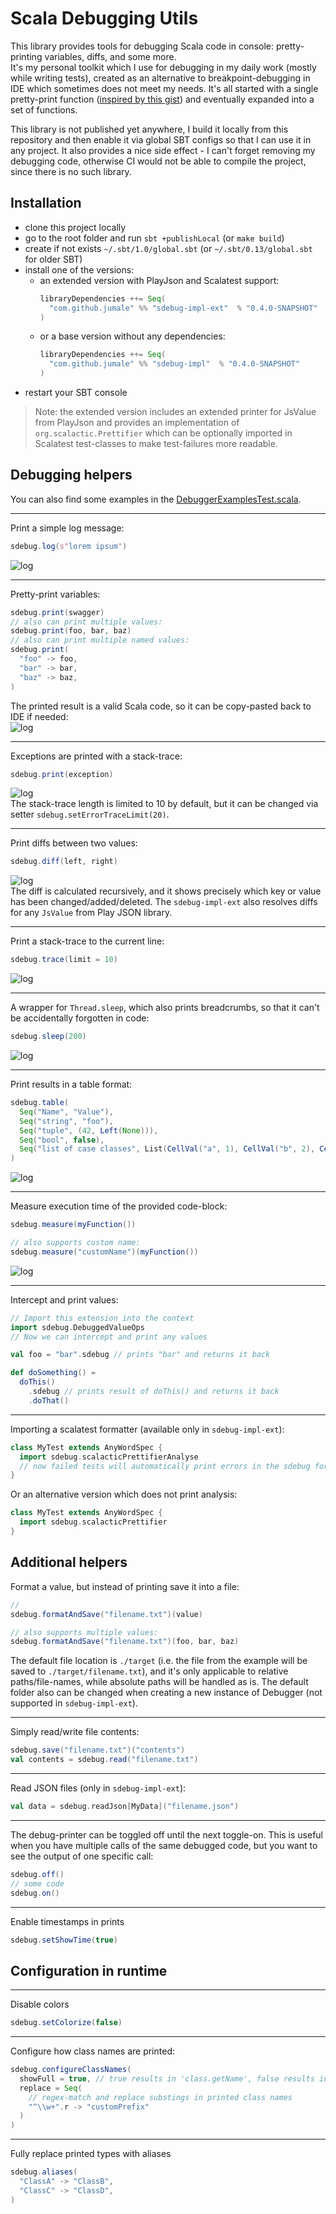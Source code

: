 # Scala Debugging Utils

This library provides tools for debugging Scala code in console: pretty-printing variables, diffs, and some more.<br>
It's my personal toolkit which I use for debugging in my daily work (mostly while writing tests), created as an alternative to breakpoint-debugging in IDE 
which sometimes does not meet my needs. 
It's all started with a single pretty-print function ([inspired by this gist](https://gist.github.com/carymrobbins/7b8ed52cd6ea186dbdf8)) and eventually expanded into a set of functions.

This library is not published yet anywhere, I build it locally from this repository and then enable it via global SBT configs so that I can use it in any project.
It also provides a nice side effect - I can't forget removing my debugging code, otherwise CI would not be able to compile the project, since there is no such library. 

## Installation

- clone this project locally
- go to the root folder and run `sbt +publishLocal` (or `make build`)
- create if not exists `~/.sbt/1.0/global.sbt` (or `~/.sbt/0.13/global.sbt` for older SBT)
- install one of the versions:
  - an extended version with PlayJson and Scalatest support:
    ```scala
    libraryDependencies ++= Seq(
      "com.github.jumale" %% "sdebug-impl-ext"  % "0.4.0-SNAPSHOT"
    )
    ```
  - or a base version without any dependencies:
    ```scala
    libraryDependencies ++= Seq(
      "com.github.jumale" %% "sdebug-impl"  % "0.4.0-SNAPSHOT"
    )
    ```
- restart your SBT console

> Note: the extended version includes an extended printer for JsValue from PlayJson and provides an implementation of 
> `org.scalactic.Prettifier` which can be optionally imported in Scalatest test-classes to make test-failures more readable.

## Debugging helpers
You can also find some examples in the [DebuggerExamplesTest.scala](./core/src/test/scala/com/github/jumale/sdebug/DebuggerExamplesTest.scala).

---
Print a simple log message:
```scala
sdebug.log(s"lorem ipsum")
```
![log](./doc/screenshot/log.png)

---
Pretty-print variables:
```scala
sdebug.print(swagger)
// also can print multiple values: 
sdebug.print(foo, bar, baz)
// also can print multiple named values: 
sdebug.print(
  "foo" -> foo, 
  "bar" -> bar, 
  "baz" -> baz,
)
```
The printed result is a valid Scala code, so it can be copy-pasted back to IDE if needed:<br>
![log](./doc/screenshot/dump.png)

---
Exceptions are printed with a stack-trace:
```scala
sdebug.print(exception)
```
![log](./doc/screenshot/dumpException.png)<br>
The stack-trace length is limited to 10 by default, but it can be changed via setter `sdebug.setErrorTraceLimit(20)`.

---
Print diffs between two values:
```scala
sdebug.diff(left, right)
```
![log](./doc/screenshot/diff.png)<br>
The diff is calculated recursively, and it shows precisely which key or value has been changed/added/deleted.
The `sdebug-impl-ext` also resolves diffs for any `JsValue` from Play JSON library.

---
Print a stack-trace to the current line:
```scala
sdebug.trace(limit = 10)
```
![log](./doc/screenshot/trace.png)

---
A wrapper for `Thread.sleep`, which also prints breadcrumbs, so that it can't be accidentally forgotten in code:
```scala
sdebug.sleep(200)
```
![log](./doc/screenshot/sleep.png)

---
Print results in a table format:
```scala
sdebug.table(
  Seq("Name", "Value"),
  Seq("string", "foo"),
  Seq("tuple", (42, Left(None))),
  Seq("bool", false),
  Seq("list of case classes", List(CellVal("a", 1), CellVal("b", 2), CellVal("c", 3), CellVal("d", 4)))
)
```
![log](./doc/screenshot/table.png)

---
Measure execution time of the provided code-block:
```scala
sdebug.measure(myFunction())

// also supports custom name:
sdebug.measure("customName")(myFunction())
```
![log](./doc/screenshot/sleep.png)

---
Intercept and print values:
```scala
// Import this extension into the context
import sdebug.DebuggedValueOps
// Now we can intercept and print any values

val foo = "bar".sdebug // prints "bar" and returns it back

def doSomething() = 
  doThis()
    .sdebug // prints result of doThis() and returns it back
    .doThat()

```

---
Importing a scalatest formatter (available only in `sdebug-impl-ext`):
```scala
class MyTest extends AnyWordSpec {
  import sdebug.scalacticPrettifierAnalyse
  // now failed tests will automatically print errors in the sdebug format
}
```
Or an alternative version which does not print analysis:
```scala
class MyTest extends AnyWordSpec {
  import sdebug.scalacticPrettifier
}
```

## Additional helpers

Format a value, but instead of printing save it into a file:
```scala
// 
sdebug.formatAndSave("filename.txt")(value)

// also supports multiple values:
sdebug.formatAndSave("filename.txt")(foo, bar, baz)
```
The default file location is `./target` (i.e. the file from the example will be saved to `./target/filename.txt`),
and it's only applicable to relative paths/file-names, while  absolute paths will be handled as is.
The default folder also can be changed when creating a new instance of Debugger (not supported in `sdebug-impl-ext`).

---
Simply read/write file contents:
```scala
sdebug.save("filename.txt")("contents")
val contents = sdebug.read("filename.txt")
```

---
Read JSON files (only in `sdebug-impl-ext`):
```scala
val data = sdebug.readJson[MyData]("filename.json")
```

---
The debug-printer can be toggled off until the next toggle-on.
This is useful when you have multiple calls of the same debugged code, but you want to see the output of one specific call:
```scala
sdebug.off()
// some code
sdebug.on()
```

---
Enable timestamps in prints
```scala
sdebug.setShowTime(true)
```

## Configuration in runtime

---
Disable colors
```scala
sdebug.setColorize(false)
```

---
Configure how class names are printed:
```scala
sdebug.configureClassNames(
  showFull = true, // true results in 'class.getName', false results in 'class.getSimpleName'
  replace = Seq(
    // regex-match and replace substings in printed class names
    "^\\w+".r -> "customPrefix"
  )
)
```

---
Fully replace printed types with aliases
```scala
sdebug.aliases(
  "ClassA" -> "ClassB",
  "ClassC" -> "ClassD",
)
```
